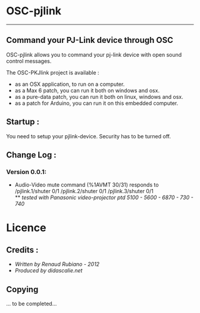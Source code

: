 # OSC-pjlink
---
## Command your PJ-Link device through OSC

OSC-pjlink allows you to command your pj-link device with open sound control messages.

The OSC-PKJlink project is available : 
*	as an OSX application, to run on a computer.
*	as a Max 6 patch, you can run it both on windows and osx.
*	as a pure-data patch, you can run it both on linux, windows and osx.
*	as a patch for Arduino, you can run it on this embedded computer.


## Startup : 
You need to setup your pjlink-device. Security has to be turned off.

## Change Log : 

### Version 0.0.1: 
* Audio-Video mute command (%1AVMT 30/31) responds to /pjlink.1/shuter 0/1 /pjlink.2/shuter 0/1 /pjlink.3/shuter 0/1    
** *tested with Panasonic video-projector ptd 5100 - 5600 - 6870 - 730 - 740*

# Licence
## Credits : 
* *Written by Renaud Rubiano - 2012*
* *Produced by didascalie.net*

## Copying
… to be completed…